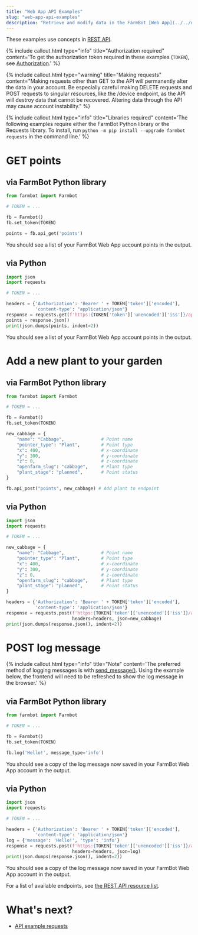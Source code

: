 ```yaml
---
title: "Web App API Examples"
slug: "web-app-api-examples"
description: "Retrieve and modify data in the FarmBot [Web App](../../docs/web-app.md) using Python"
---
```


These examples use concepts in [REST API](../../docs/web-app/rest-api.md).

{%
include callout.html
type="info"
title="Authorization required"
content='To get the authorization token required in these examples (`TOKEN`), see [Authorization](../authorization.md).'
%}

{%
include callout.html
type="warning"
title="Making requests"
content="Making requests other than GET to the API will permanently alter the data in your account. Be especially careful making DELETE requests and POST requests to singular resources, like the /device endpoint, as the API will destroy data that cannot be recovered. Altering data through the API may cause account instability."
%}

{%
include callout.html
type="info"
title="Libraries required"
content='The following examples require either the FarmBot Python library or the Requests library. To install, run `python -m pip install --upgrade farmbot requests` in the command line.'
%}

# GET points

## via FarmBot Python library
```python
from farmbot import Farmbot

# TOKEN = ...

fb = Farmbot()
fb.set_token(TOKEN)

points = fb.api_get('points')
```
You should see a list of your FarmBot Web App account points in the output.

## via Python

```python
import json
import requests

# TOKEN = ...

headers = {'Authorization': 'Bearer ' + TOKEN['token']['encoded'],
           'content-type': "application/json"}
response = requests.get(f'https:{TOKEN['token']['unencoded']['iss']}/api/points', headers=headers)
points = response.json()
print(json.dumps(points, indent=2))
```
You should see a list of your FarmBot Web App account points in the output.

# Add a new plant to your garden

## via FarmBot Python library
```python
from farmbot import Farmbot

# TOKEN = ...

fb = Farmbot()
fb.set_token(TOKEN)

new_cabbage = {
    "name": "Cabbage",              # Point name
    "pointer_type": "Plant",        # Point type
    "x": 400,                       # x-coordinate
    "y": 300,                       # y-coordinate
    "z": 0,                         # z-coordinate
    "openfarm_slug": "cabbage",     # Plant type
    "plant_stage": "planned",       # Point status
}

fb.api_post("points", new_cabbage) # Add plant to endpoint
```

## via Python

```python
import json
import requests

# TOKEN = ...

new_cabbage = {
    "name": "Cabbage",              # Point name
    "pointer_type": "Plant",        # Point type
    "x": 400,                       # x-coordinate
    "y": 300,                       # y-coordinate
    "z": 0,                         # z-coordinate
    "openfarm_slug": "cabbage",     # Plant type
    "plant_stage": "planned",       # Point status
}

headers = {'Authorization': 'Bearer ' + TOKEN['token']['encoded'],
           'content-type': 'application/json'}
response = requests.post(f'https:{TOKEN['token']['unencoded']['iss']}/api/points',
                         headers=headers, json=new_cabbage)
print(json.dumps(response.json(), indent=2))
```

# POST log message

{%
include callout.html
type="info"
title="Note"
content='The preferred method of logging messages is with [send_message()](../functions/messages.md#send_messagemessage_str-message_typeinfo-channelsnone). Using the example below, the frontend will need to be refreshed to show the log message in the browser.'
%}

## via FarmBot Python library
```python
from farmbot import Farmbot

# TOKEN = ...

fb = Farmbot()
fb.set_token(TOKEN)

fb.log('Hello!', message_type='info')
```
You should see a copy of the log message now saved in your FarmBot Web App account in the output.

## via Python

```python
import json
import requests

# TOKEN = ...

headers = {'Authorization': 'Bearer ' + TOKEN['token']['encoded'],
           'content-type': 'application/json'}
log = {'message': 'Hello!', 'type': 'info'}
response = requests.post(f'https:{TOKEN['token']['unencoded']['iss']}/api/logs',
                         headers=headers, json=log)
print(json.dumps(response.json(), indent=2))
```
You should see a copy of the log message now saved in your FarmBot Web App account in the output.

For a list of available endpoints, see [the REST API resource list](../../docs/web-app/rest-api.md#resources).

# What's next?

 * [API example requests](../../docs/web-app/api-docs.md)

